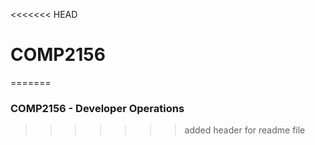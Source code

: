 <<<<<<< HEAD
# COMP2156
=======
### COMP2156 - Developer Operations

>>>>>>> added header for readme file
